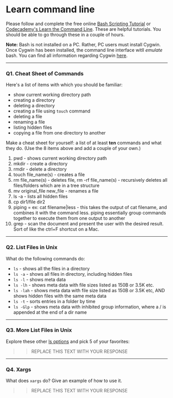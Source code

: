 # Learn command line

Please follow and complete the free online [Bash Scripting Tutorial](https://ryanstutorials.net/bash-scripting-tutorial/) or [Codecademy's Learn the Command Line](https://www.codecademy.com/learn/learn-the-command-line). These are helpful tutorials. You should be able to go through these in a couple of hours.

**Note:** Bash is not installed on a PC. Rather, PC users must install Cygwin. Once Cygwin has been installed, the command line interface witll _emulate_ bash. You can find all information regarding Cygwin [here](https://www.cygwin.com/).

---

### Q1.  Cheat Sheet of Commands  

Here's a list of items with which you should be familiar:  
* show current working directory path
* creating a directory
* deleting a directory
* creating a file using `touch` command
* deleting a file
* renaming a file
* listing hidden files
* copying a file from one directory to another

Make a cheat sheet for yourself: a list of at least **ten** commands and what they do.  (Use the 8 items above and add a couple of your own.)  

> > 
1. pwd - shows current working directory path 
2. mkdir - create a directory 
3. rmdir - delete a directory 
4. touch file_name(s) - creates a file 
5. rm file_name(s) - deletes file, rm -rf file_name(s) - recursively deletes all files/folders which are in a tree structure
6. mv original_file new_file - renames a file 
7. ls -a - lists all hidden files 
8. cp dir1/file dir2
9. piping = ex: cat filename|less - this takes the output of cat filename, and combines it with the command less. piping essentially group commands together to execute them from one output to another 
10. grep - scan the document and present the user with the desired result. Sort of like the ctrl+F shortcut on a Mac. 

---

### Q2.  List Files in Unix   

What do the following commands do:  
* `ls`  - shows all the files in a directory 
* `ls -a`  - shows all files in directory, including hidden files 
* `ls -l`  - shows meta data 
* `ls -lh`  - shows meta data with file sizes listed as 150B or 3.5K etc. 
* `ls -lah`  - shows meta data with file size listed as 150B or 3.5K etc, AND shows hidden files with the same meta data
* `ls -t`  - sorts entries in a folder by time 
* `ls -Glp`  - shows meta data with inhibited group information, where a / is appended at the end of a dir name



---

### Q3.  More List Files in Unix  

Explore these other [ls options](http://www.techonthenet.com/unix/basic/ls.php) and pick 5 of your favorites:

> > REPLACE THIS TEXT WITH YOUR RESPONSE

---

### Q4.  Xargs   

What does `xargs` do? Give an example of how to use it.

> > REPLACE THIS TEXT WITH YOUR RESPONSE

 

